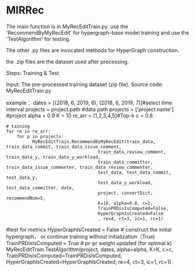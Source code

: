 # MIRRec
The main function is in MyRecEditTrain.py. use the 'RecommendByMyRecEdit' for hypergraph-base model training and use the 'TestAlgorithm' for testing.

The other .py files are invocated methods for HyperGraph construction.

the .zip files are the dataset used after processing.


Steps: Training & Test

Input: The pre-processed training dataset (zip file).
Source code: MyRecEditTrain.py 

example：
    dates = [(2018, 6, 2019, 6), (2018, 6, 2019, 7)]#select time interval
    projects = project.path #data path
    projects = ['project name'] #project 
    alpha = 0.9
    K = 10
    re_arr = [1,2,3,4,5]#Top-k
    c = 0.8


    # taining
    for re in re_arr:
        for p in projects:
              MyRecEditTrain.RecommendByMyRecEdit(train_data, train_data_commit, train_data_issue_comment,
                                       train_data_review_comment, train_data_y, train_data_y_workload,
                                       train_data_committer, train_data_issue_commenter, train_data_review_commenter,
                                       test_data, test_data_commit, test_data_y,
                                       test_data_y_workload, test_data_committer, date,
                                       project, convertDict, recommendNum=5,
                                       K=10, alpha=0.8, c=1,
                                       TrainPRDisIsComputed=False,
                                       HyperGraphIsCreated=False
                                       , re=4, ct=3, ic=1, rc=1)
                             
   #test for metrics
   HyperGraphIsCreated = False  # construct the initial hypergraph， or continue training without initialization（True)
   TrainPRDisIsComputed = True  # pr-pr weight updated (for optimal k)
   MyRecEditTrain.TestAlgorithm(project, dates, alpha=alpha, K=K, c=c, 
                                TrainPRDisIsComputed=TrainPRDisIsComputed, 
                                HyperGraphIsCreated=HyperGraphIsCreated, 
                                re=4, ct=3, ic=1, rc=1)
